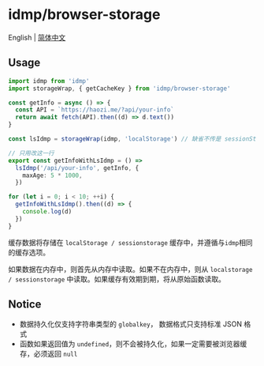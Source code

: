 # idmp/browser-storage

English | [简体中文](README.zh-CN.md)

## Usage

```typescript
import idmp from 'idmp'
import storageWrap, { getCacheKey } from 'idmp/browser-storage'

const getInfo = async () => {
  const API = `https://haozi.me/?api/your-info`
  return await fetch(API).then((d) => d.text())
}

const lsIdmp = storageWrap(idmp, 'localStorage') // 缺省不传是 sessionStorage

// 只用改这一行
export const getInfoWithLsIdmp = () =>
  lsIdmp('/api/your-info', getInfo, {
    maxAge: 5 * 1000,
  })

for (let i = 0; i < 10; ++i) {
  getInfoWithLsIdmp().then((d) => {
    console.log(d)
  })
}
```

缓存数据将存储在 `localStorage / sessionstorage` 缓存中，并遵循与`idmp`相同的缓存选项。

如果数据在内存中，则首先从内存中读取。如果不在内存中，则从 `localstorage / sessionstorage` 中读取。如果缓存有效期到期，将从原始函数读取。

## Notice

- 数据持久化仅支持字符串类型的 `globalkey`， 数据格式只支持标准 JSON 格式
- 函数如果返回值为 `undefined`，则不会被持久化，如果一定需要被浏览器缓存，必须返回 `null`
